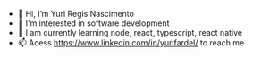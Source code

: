 - 👋 Hi, I’m Yuri Regis Nascimento
- 👀 I'm interested in software development
- 🌱 I am currently learning node, react, typescript, react native
- 📫 Acess https://www.linkedin.com/in/yurifardel/ to reach me 
